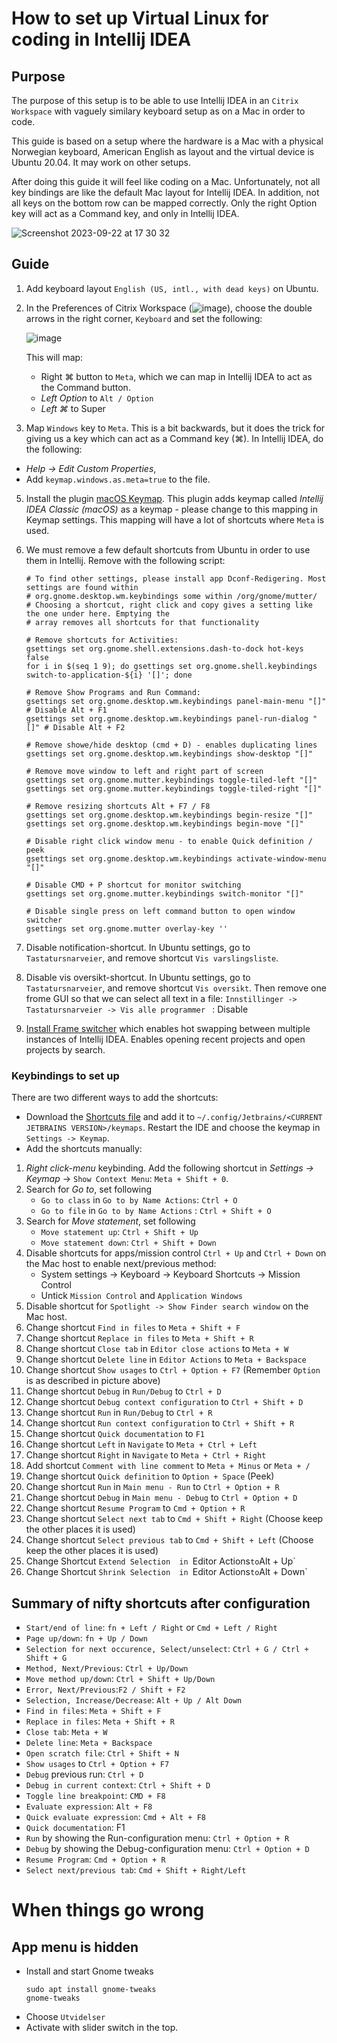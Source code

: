 # How to set up Virtual Linux for coding in Intellij IDEA

## Purpose 
The purpose of this setup is to be able to use Intellij IDEA in an `Citrix Workspace` with vaguely similary keyboard setup as on a Mac in order to code. 

This guide is based on a setup where the hardware is a Mac with a physical Norwegian keyboard, American English as layout and the virtual device is Ubuntu 20.04. It may work on other setups.

After doing this guide it will feel like coding on a Mac. Unfortunately, not all key bindings are like the default Mac layout for Intellij IDEA. In addition, not all keys on the bottom row can be mapped correctly. Only the right Option key will act as a Command key, and only in Intellij IDEA.

![Screenshot 2023-09-22 at 17 30 32](https://github.com/asjafjell/dotfiles/assets/720545/840917d1-c2a1-4a04-9bf1-e2a4391c3da0)

## Guide

1. Add keyboard layout `English (US, intl., with dead keys)` on Ubuntu.
2. In the Preferences of Citrix Workspace (![image](https://github.com/asjafjell/dotfiles/assets/720545/9b45085d-017e-47a5-8fe0-dca3aeab4c0c)),
   choose the double arrows in the right corner, `Keyboard` and set the following:

   ![image](https://github.com/asjafjell/dotfiles/assets/720545/5c3dd010-a273-40d8-98e4-b7bb40e07a6d)
   
   This will map: 
   - Right ⌘ button to `Meta`, which we can map in Intellij IDEA to act as the Command button.
   - _Left Option_ to `Alt / Option`
   - _Left ⌘_ to Super     
2. Map `Windows` key to `Meta`. This is a bit backwards, but it does the trick for giving us a key which can act as a Command key (⌘). In Intellij IDEA, do the following:
  - _Help -> Edit Custom Properties_,
  - Add `keymap.windows.as.meta=true` to the file.
5. Install the plugin [macOS Keymap](https://plugins.jetbrains.com/plugin/13258-macos-keymap). This plugin adds keymap called _Intellij IDEA Classic (macOS)_ as a keymap - please change to this mapping in Keymap settings. This mapping will have a lot of shortcuts where `Meta` is used.
6. We must remove a few default shortcuts from Ubuntu in order to use them in Intellij. Remove with the following script:
   ```shell
   # To find other settings, please install app Dconf-Redigering. Most settings are found within 
   # org.gnome.desktop.wm.keybindings some within /org/gnome/mutter/
   # Choosing a shortcut, right click and copy gives a setting like the one under here. Emptying the
   # array removes all shortcuts for that functionality
   
   # Remove shortcuts for Activities:
   gsettings set org.gnome.shell.extensions.dash-to-dock hot-keys false
   for i in $(seq 1 9); do gsettings set org.gnome.shell.keybindings switch-to-application-${i} '[]'; done

   # Remove Show Programs and Run Command:
   gsettings set org.gnome.desktop.wm.keybindings panel-main-menu "[]" # Disable Alt + F1
   gsettings set org.gnome.desktop.wm.keybindings panel-run-dialog "[]" # Disable Alt + F2
   
   # Remove showe/hide desktop (cmd + D) - enables duplicating lines
   gsettings set org.gnome.desktop.wm.keybindings show-desktop "[]"
   
   # Remove move window to left and right part of screen
   gsettings set org.gnome.mutter.keybindings toggle-tiled-left "[]"
   gsettings set org.gnome.mutter.keybindings toggle-tiled-right "[]"
   
   # Remove resizing shortcuts Alt + F7 / F8
   gsettings set org.gnome.desktop.wm.keybindings begin-resize "[]"
   gsettings set org.gnome.desktop.wm.keybindings begin-move "[]"
   
   # Disable right click window menu - to enable Quick definition / peek
   gsettings set org.gnome.desktop.wm.keybindings activate-window-menu "[]"
   
   # Disable CMD + P shortcut for monitor switching
   gsettings set org.gnome.mutter.keybindings switch-monitor "[]"    
   
   # Disable single press on left command button to open window switcher
   gsettings set org.gnome.mutter overlay-key '' 
   ```
6. Disable notification-shortcut. In Ubuntu settings, go to `Tastatursnarveier`, and remove shortcut `Vis varslingsliste`. 
6. Disable vis oversikt-shortcut. In Ubuntu settings, go to `Tastatursnarveier`, and remove shortcut `Vis oversikt`.
   Then remove one frome GUI so that we can select all text in a file:
   `Innstillinger -> Tastatursnarveier -> Vis alle programmer ` : Disable

7. [Install Frame switcher](https://plugins.jetbrains.com/plugin/7138-frame-switcher) which enables hot swapping between multiple instances of Intellij IDEA. Enables opening recent projects and open projects by search.

### Keybindings to set up

There are two different ways to add the shortcuts:
- Download the [Shortcuts file](IntelliJ%20IDEA%20Classic%20-%20Sjoffa%20edition.xml) and add it to `~/.config/Jetbrains/<CURRENT JETBRAINS VERSION>/keymaps`. Restart the IDE and choose the keymap in `Settings -> Keymap`.
- Add the shortcuts manually:
1. _Right click-menu_ keybinding. Add the following shortcut in _Settings -> Keymap_ -> `Show Context Menu`: `Meta + Shift + 0`. 
1. Search for _Go to_, set following
   - `Go to class` in `Go to by Name Actions`: `Ctrl + O`
   - `Go to file` in `Go to by Name Actions` : `Ctrl + Shift + O`
1. Search for _Move statement_, set following
   - `Move statement up`: `Ctrl + Shift + Up`
   - `Move statement down`: `Ctrl + Shift + Down`
1. Disable shortcuts for apps/mission control `Ctrl + Up` and `Ctrl + Down` on the Mac host to enable next/previous method:
   - System settings -> Keyboard -> Keyboard Shortcuts -> Mission Control
   - Untick `Mission Control` and `Application Windows`
1. Disable shortcut for `Spotlight -> Show Finder search window` on the Mac host.
1. Change shortcut `Find in files` to `Meta + Shift + F`
1. Change shortcut `Replace in files` to `Meta + Shift + R`
1. Change shortcut `Close tab` in `Editor close actions` to `Meta + W`
1. Change shortcut `Delete line` in `Editor Actions` to `Meta + Backspace`
1. Change shortcut `Show usages` to `Ctrl + Option + F7` (Remember `Option` is as described in picture above)
1. Change shortcut `Debug` in `Run/Debug` to `Ctrl + D`
1. Change shortcut `Debug context configuration` to `Ctrl + Shift + D`
1. Change shortcut `Run` in `Run/Debug` to `Ctrl + R`
1. Change shortcut `Run context configuration` to `Ctrl + Shift + R`
1. Change shortcut `Quick documentation` to `F1`
1. Change shortcut `Left` in `Navigate` to `Meta + Ctrl + Left` 
1. Change shortcut `Right` in `Navigate` to `Meta + Ctrl + Right` 
1. Add shortcut `Comment with line comment` to `Meta + Minus` or `Meta + /`
1. Change shortcut `Quick definition` to `Option + Space` (Peek)
1. Change shortcut `Run` in `Main menu - Run` to `Ctrl + Option + R`
1. Change shortcut `Debug` in `Main menu - Debug` to `Ctrl + Option + D`
1. Change shortcut `Resume Program` to `Cmd + Option + R`
1. Change shortcut `Select next tab` to `Cmd + Shift + Right` (Choose keep the other places it is used)
1. Change shortcut `Select previous tab` to `Cmd + Shift + Left` (Choose keep the other places it is used)
1. Change Shortcut `Extend Selection  in `Editor Actions` to `Alt + Up`
1. Change Shortcut `Shrink Selection  in `Editor Actions` to `Alt + Down`

## Summary of nifty shortcuts after configuration
- `Start/end of line`: `fn + Left / Right` or `Cmd + Left / Right`
- `Page up/down`: `fn + Up / Down`
- `Selection for next occurence, Select/unselect`: `Ctrl + G / Ctrl + Shift + G`
- `Method, Next/Previous`: `Ctrl + Up/Down`
- `Move method up/down`: `Ctrl + Shift + Up/Down`
- `Error, Next/Previous`:`F2 / Shift + F2`
- `Selection, Increase/Decrease`: `Alt + Up / Alt Down`
- `Find in files`: `Meta + Shift + F`
- `Replace in files`: `Meta + Shift + R`
- `Close tab`: `Meta + W`
- `Delete line`: `Meta + Backspace`
- `Open scratch file`: `Ctrl + Shift + N`
- `Show usages` to `Ctrl + Option + F7`
- `Debug` previous run: `Ctrl + D`
- `Debug in current context`: `Ctrl + Shift + D`
- `Toggle line breakpoint`: `CMD + F8`
- `Evaluate expression`: `Alt + F8`
- `Quick evaluate expression`: `Cmd + Alt + F8`
- `Quick documentation`: F1
- `Run` by showing the Run-configuration menu: `Ctrl + Option + R` 
- `Debug` by showing the Debug-configuration menu: `Ctrl + Option + D`
- `Resume Program`: `Cmd + Option + R`
- `Select next/previous tab`: `Cmd + Shift + Right/Left`


# When things go wrong

## App menu is hidden

- Install and start Gnome tweaks
   ```shell
   sudo apt install gnome-tweaks
   gnome-tweaks
   ```
- Choose `Utvidelser`
- Activate with slider switch in the top.
